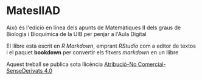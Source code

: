 # MatesIIAD

Això és l'edició en línea dels apunts de Matemàtiques II dels graus de Biologia i Bioquímica de la UIB per penjar a l'Aula Digital

El llibre està escrit en *R Markdown*, emprant *RStudio* com a editor de textos i el paquet **bookdown** per convertir els fitxers *markdown* en un llibre 

Aquest treball se publica sota llicència [Atribució-No Comercial-SenseDerivats 4.0](https://creativecommons.org/licenses/by-nc-nd/4.0/)
